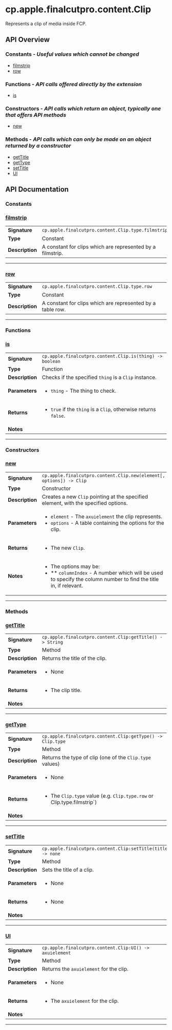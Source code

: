 # cp.apple.finalcutpro.content.Clip

Represents a clip of media inside FCP.

## API Overview
### **Constants** - _Useful values which cannot be changed_
 * [filmstrip](#filmstrip)
 * [row](#row)

### **Functions** - _API calls offered directly by the extension_
 * [is](#is)

### **Constructors** - _API calls which return an object, typically one that offers API methods_
 * [new](#new)

### **Methods** - _API calls which can only be made on an object returned by a constructor_
 * [getTitle](#gettitle)
 * [getType](#gettype)
 * [setTitle](#settitle)
 * [UI](#ui)


## API Documentation

### Constants


### [filmstrip](#filmstrip)

|                                             |                                                                                     |
| --------------------------------------------|-------------------------------------------------------------------------------------|
| **Signature**                               | `cp.apple.finalcutpro.content.Clip.type.filmstrip`                                                                    |
| **Type**                                    | Constant                                                                     |
| **Description**                             | A constant for clips which are represented by a filmstrip.                                                                     |

---

### [row](#row)

|                                             |                                                                                     |
| --------------------------------------------|-------------------------------------------------------------------------------------|
| **Signature**                               | `cp.apple.finalcutpro.content.Clip.type.row`                                                                    |
| **Type**                                    | Constant                                                                     |
| **Description**                             | A constant for clips which are represented by a table row.                                                                     |

---
### Functions


### [is](#is)

|                                             |                                                                                     |
| --------------------------------------------|-------------------------------------------------------------------------------------|
| **Signature**                               | `cp.apple.finalcutpro.content.Clip.is(thing) -> boolean`                                                                    |
| **Type**                                    | Function                                                                     |
| **Description**                             | Checks if the specified `thing` is a `Clip` instance.                                                                     |
| **Parameters**                              | <ul><li>`thing`  - The thing to check.</li></ul> |
| **Returns**                                 | <ul><li>`true` if the `thing` is a `Clip`, otherwise returns `false`.</li></ul>          |
| **Notes**                                   | <ul></ul>                |

---
### Constructors


### [new](#new)

|                                             |                                                                                     |
| --------------------------------------------|-------------------------------------------------------------------------------------|
| **Signature**                               | `cp.apple.finalcutpro.content.Clip.new(element[, options]) -> Clip`                                                                    |
| **Type**                                    | Constructor                                                                     |
| **Description**                             | Creates a new `Clip` pointing at the specified element, with the specified options.                                                                     |
| **Parameters**                              | <ul><li>`element`        - The `axuielement` the clip represents.</li><li>`options`        - A table containing the options for the clip.</li></ul> |
| **Returns**                                 | <ul><li>The new `Clip`.</li></ul>          |
| **Notes**                                   | <ul><li>The options may be:</li><li> ** `columnIndex`   - A number which will be used to specify the column number to find the title in, if relevant.</li></ul>                |

---
### Methods


### [getTitle](#gettitle)

|                                             |                                                                                     |
| --------------------------------------------|-------------------------------------------------------------------------------------|
| **Signature**                               | `cp.apple.finalcutpro.content.Clip:getTitle() -> String`                                                                    |
| **Type**                                    | Method                                                                     |
| **Description**                             | Returns the title of the clip.                                                                     |
| **Parameters**                              | <ul><li>None</li></ul> |
| **Returns**                                 | <ul><li>The clip title.</li></ul>          |
| **Notes**                                   | <ul></ul>                |

---

### [getType](#gettype)

|                                             |                                                                                     |
| --------------------------------------------|-------------------------------------------------------------------------------------|
| **Signature**                               | `cp.apple.finalcutpro.content.Clip:getType() -> Clip.type`                                                                    |
| **Type**                                    | Method                                                                     |
| **Description**                             | Returns the type of clip (one of the `Clip.type` values)                                                                     |
| **Parameters**                              | <ul><li>None</li></ul> |
| **Returns**                                 | <ul><li>The `Clip.type` value (e.g. `Clip.type.row` or Clip.type.filmstrip`)</li></ul>          |
| **Notes**                                   | <ul></ul>                |

---

### [setTitle](#settitle)

|                                             |                                                                                     |
| --------------------------------------------|-------------------------------------------------------------------------------------|
| **Signature**                               | `cp.apple.finalcutpro.content.Clip:setTitle(title) -> none`                                                                    |
| **Type**                                    | Method                                                                     |
| **Description**                             | Sets the title of a clip.                                                                     |
| **Parameters**                              | <ul><li>None</li></ul> |
| **Returns**                                 | <ul><li>None</li></ul>          |
| **Notes**                                   | <ul></ul>                |

---

### [UI](#ui)

|                                             |                                                                                     |
| --------------------------------------------|-------------------------------------------------------------------------------------|
| **Signature**                               | `cp.apple.finalcutpro.content.Clip:UI() -> axuielement`                                                                    |
| **Type**                                    | Method                                                                     |
| **Description**                             | Returns the `axuielement` for the clip.                                                                     |
| **Parameters**                              | <ul><li>None</li></ul> |
| **Returns**                                 | <ul><li>The `axuielement` for the clip.</li></ul>          |
| **Notes**                                   | <ul></ul>                |

---
